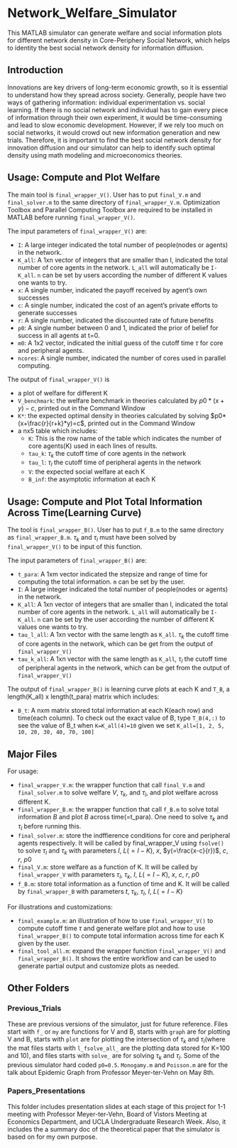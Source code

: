 # Network_Welfare_Simulator
This MATLAB simulator can generate welfare and social information plots for different network density in Core-Periphery Social Network, which helps to identity the best social network density for information diffusion.

## Introduction
Innovations are key drivers of long-term economic growth, so it is essential to understand how they spread across society. Generally, people have two ways of gathering information: individual experimentation vs. social learning. If there is no social network and individual has to gain every piece of information through their own experiment, it would be time-consuming and lead to slow economic development. However, if we rely too much on social networks, it would crowd out new information generation and new trials. Therefore, it is important to find the best social network density for innovation diffusion and our simulator can help to identify such optimal density using math modeling and microeconomics theories. 

## Usage: Compute and Plot Welfare
The main tool is `final_wrapper_V()`. User has to put `final_V.m` and `final_solver.m` to the same directory of `final_wrapper_V.m`. Optimization Toolbox and Parallel Computing Toolbox are required to be installed in MATLAB before running `final_wrapper_V()`. 

The input parameters of `final_wrapper_V()` are:

- `I`: A large integer indicated the total number of people(nodes or agents) in the network.
- `K_all`: A 1xn vector of integers that are smaller than I, indicated the total number of core agents in the network. `L_all` will automatically be `I-K_all`. `n` can be set by users according the number of different K values one wants to try. 
- `x`: A single number, indicated the payoff received by agent’s own successes 
- `c`: A single number, indicated the cost of an agent’s private efforts to generate successes
- `r`: A single number, indicated the discounted rate of future benefits
- `p0`: A single number between 0 and 1, indicated the prior of belief for success in all agents at t=0.
- `m0`: A 1x2 vector, indicated the initial guess of the cutoff time $\tau$ for core and peripheral agents.
- `ncores`: A single number, indicated the number of cores used in parallel computing.

The output of `final_wrapper_V()` is 
- a plot of welfare for different K
- `V_benchmark`: the welfare benchmark in theories calculated by $p0*(x+y)-c$, printed out in the Command Window
- `K*`: the expected optimal density in theories calculated by solving $p0*(x+\frac{r}{r+k}*y)=c$, printed out in the Command Window
- a nx5 table which includes:
  - `K`: This is the row name of the table which indicates the number of core agents(K) used in each lines of results.
  - `tau_k`: $\tau_k$ the cutoff time of core agents in the network
  - `tau_l`: $\tau_l$ the cutoff time of peripheral agents in the network
  - `V`: the expected social welfare at each K
  - `B_inf`: the asymptotic information at each K

## Usage: Compute and Plot Total Information Across Time(Learning Curve)
The tool is `final_wrapper_B()`. User has to put `f_B.m` to the same directory as `final_wrapper_B.m`. $\tau_k$ and $\tau_l$ must have been solved by `final_wrapper_V()` to be input of this function. 

The input parameters of `final_wrapper_B()` are:

- `t_para`: A 1xm vector indicated the stepsize and range of time for computing the total information. `m` can be set by the user.
- `I`: A large integer indicated the total number of people(nodes or agents) in the network.
- `K_all`: A 1xn vector of integers that are smaller than I, indicated the total number of core agents in the network. `L_all` will automatically be `I-K_all`. `n` can be set by the user according the number of different K values one wants to try. 
- `tau_l_all`: A 1xn vector with the same length as `K_all`. $\tau_k$ the cutoff time of core agents in the network, which can be get from the output of `final_wrapper_V()`
- `tau_k_all`: A 1xn vector with the same length as `K_all`, $\tau_l$ the cutoff time of peripheral agents in the network, which can be get from the output of `final_wrapper_V()`

The output of `final_wrapper_B()` is learning curve plots at each K and `T_B`, a length(K_all) x length(t_para) matrix which includes:

- `B_t`: A nxm matrix stored total information at each K(each row) and time(each column). To check out the exact value of B, type `T_B(4,:)` to see the value of B_t when `K=K_all(4)=10` given we set `K_all=[1, 2, 5, 10, 20, 30, 40, 70, 100]`

## Major Files
For usage:
- `final_wrapper_V.m`: the wrapper function that call `final_V.m` and `final_solver.m` to solve welfare $V$, $\tau_k$, and $\tau_l$, and plot welfare across different K.
- `final_wrapper_B.m`: the wrapper function that call `f_B.m` to solve total information $B$ and plot $B$ across time(=t_para). One need to solve $\tau_k$ and $\tau_l$ before running this. 
- `final_solver.m`: store the indffierence conditions for core and peripheral agents respectively. It will be called by final_wrapper_V using `fsolve()` to solve $\tau_l$ and $\tau_k$ with parameters $I$, $L(=I-K)$, $x$, $y(=\frac{x-c}{r})$, $c$, $r$, $p0$
- `final_V.m`: store welfare as a function of K. It will be called by `final_wrapper_V` with parameters $\tau_l$, $\tau_k$, $I$, $L(=I-K)$, $x$, $c$, $r$, $p0$
- `f_B.m`: store total information as a function of time and K. It will be called by `final_wrapper_B` with parameters $t$, $\tau_k$, $\tau_l$, $I$, $L(=I-K)$

For illustrations and customizations:
- `final_example.m`: an illustration of how to use `final_wrapper_V()` to compute cutoff time $\tau$ and generate welfare plot and how to use `final_wrapper_B()` to compute total information across time for each K given by the user. 
- `final_tool_all.m`: expand the wrapper function `final_wrapper_V()` and `final_wrapper_B()`. It shows the entire workflow and can be used to generate partial output and customize plots as needed.


## Other Folders

### Previous_Trials
These are previous versions of the simulator, just for future reference. Files start with `f_` or `my` are functions for V and B, starts with `graph` are for plotting V and B, starts with `plot` are for plotting the intersection of $\tau_k$ and $\tau_l$(where the mat files starts with `l_fsolve_all_` are the plotting data stored for K=100 and 10), and files starts with `solve_` are for solving $\tau_k$ and $\tau_l$. Some of the previous simulator hard coded `p0=0.5`. `Monogamy.m` and `Poisson.m` are for the talk about Epidemic Graph from Professor Meyer-ter-Vehn on May 8th.

### Papers_Presentations
This folder includes presentation slides at each stage of this project for 1-1 meeting with Professor Meyer-ter-Vehn, Board of Vistors Meeting at Economics Department, and UCLA Undergraduate Research Week. Also, it includes the a summary doc of the theoretical paper that the simulator is based on for my own purpose. 
